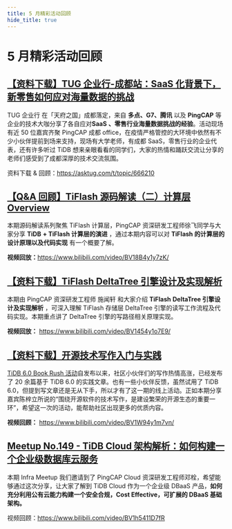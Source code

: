 ```yaml
---
title: 5 月精彩活动回顾
hide_title: true
---
```


# 5 月精彩活动回顾

## [【资料下载】TUG 企业行-成都站：SaaS 化背景下，新零售如何应对海量数据的挑战](https://asktug.com/t/topic/666210/2)

TUG 企业行 在「天府之国」成都落定，来自 **多点、G7、腾讯** 以及 **PingCAP** 等企业的技术大咖分享了各自应对**SaaS** **、零售行业海量数据挑战的经验**。活动现场有近 50 位嘉宾齐聚 PingCAP 成都 office，在疫情严格管控的大环境中依然有不少小伙伴提前到场来支持，现场有大学老师，有成都 SaaS，零售行业的企业代表，还有许多听过 TiDB 想来亲眼看看的同学们，大家的热情和踊跃交流让分享的老师们感受到了成都深厚的技术交流氛围。

资料下载 & 回顾：https://asktug.com/t/topic/666210

## [【Q&A 回顾】TiFlash 源码解读（二）计算层 Overview](https://asktug.com/t/topic/665254/5)

本期源码解读系列聚焦 TiFlash 计算层，PingCAP 资深研发工程师徐飞同学与大家分享 **TiDB** **+ TiFlash 计算层的演进** ，通过本期内容可以对 **TiFlash 的计算层的设计原理以及代码实现** 有一个概要了解。

**视频回放：**[https://www.bilibili.com/video/BV18B4y1y7zK/ ](https://www.bilibili.com/video/BV18B4y1y7zK/)

## [【资料下载】TiFlash DeltaTree 引擎设计及实现解析](https://asktug.com/t/topic/666285/4)

本期由 PingCAP 资深研发工程师 施闻轩 和大家介绍 **TiFlash** **DeltaTree 引擎设计及实现解析** ，可深入理解 TiFlash 存储层 DeltaTree 引擎的读写工作流程及代码实现。本期重点讲了 DeltaTree 引擎的写路径相关原理实现。

**视频回放：** [https://www.bilibili.com/video/BV1454y1o7E9/ ](https://www.bilibili.com/video/BV1454y1o7E9/)

## [【资料下载】开源技术写作入门与实践](https://asktug.com/t/topic/692941/4)

[TiDB 6.0 Book Rush 活动](https://asktug.com/t/topic/663914/11)自发布以来，社区小伙伴们的写作热情高涨，已经发布了 20 余篇基于 TiDB 6.0 的实践文章。也有一些小伙伴反馈，虽然试用了 TiDB 6.0，但提到写文章还是无从下手，所以才有了这一期的线上活动。正如本期分享嘉宾陈梓立所说的“围绕开源软件的技术写作，是建设繁荣的开源生态的重要一环”，希望这一次的活动，能帮助社区出现更多的优质内容。

**视频回顾：** https://www.bilibili.com/video/BV1W94y1m7vn/


## [Meetup No.149 - TiDB Cloud 架构解析：如何构建一个企业级数据库云服务](https://mp.weixin.qq.com/s/TELN0hb16BeHuB9BDle-cA)

本期 Infra Meetup 我们邀请到了 PingCAP Cloud 资深研发工程师邓栓，希望能够通过这次分享，让大家了解到 TiDB Cloud 作为一个企业级 DBaaS 产品，**如何充分利用公有云能力构建一个安全合规，Cost Effective，可扩展的 DBaaS 基础架构。**

视频回顾：https://www.bilibili.com/video/BV1h5411D7fR